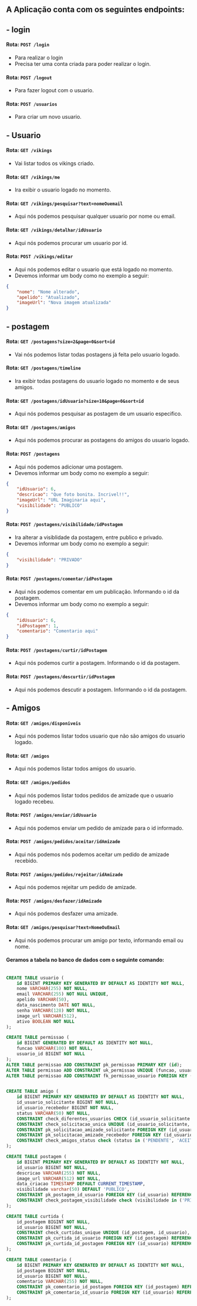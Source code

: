 
## A Aplicação conta com os seguintes endpoints:

## - login

#### Rota: `POST /login`
- Para realizar o login
- Precisa ter uma conta criada para poder realizar o login.

#### Rota: `POST /logout`
- Para fazer logout com o usuario.

#### Rota: `POST /usuarios`
- Para criar um novo usuario.

## - Usuario

#### Rota: `GET /vikings`
- Vai listar todos os vikings criado.

#### Rota: `GET /vikings/me`
- Ira exibir o usuario logado no momento.

#### Rota: `GET /vikings/pesquisar?text=nomeOuemail`
- Aqui nós podemos pesquisar qualquer usuario por nome ou email.

#### Rota: `GET /vikings/detalhar/idUsuario`
- Aqui nós podemos procurar um usuario por id.

#### Rota: `POST /vikings/editar`
- Aqui nós podemos editar o usuario que está logado no momento.
- Devemos informar um body como no exemplo a seguir:

```json
{
    "nome": "Nome alterado",
    "apelido": "Atualizado",
    "imageUrl": "Nova imagem atualizada"
}
```

## - postagem

#### Rota: `GET /postagens?size=2&page=0&sort=id`
- Vai nós podemos listar todas postagens já feita pelo usuario logado.

#### Rota: `GET /postagens/timeline`
- Ira exibir todas postagens do usuario logado no momento e de seus amigos.

#### Rota: `GET /postagens/idUsuario?size=10&page=0&sort=id`
- Aqui nós podemos pesquisar as postagem de um usuario especifico.

#### Rota: `GET /postagens/amigos`
- Aqui nós podemos procurar as postagens do amigos do usuario logado.

#### Rota: `POST /postagens`
- Aqui nós podemos adicionar uma postagem.
- Devemos informar um body como no exemplo a seguir:

```json
{
    "idUsuario": 6,
    "descricao": "Que foto bonita. Incrivel!!",
    "imageUrl": "URL Imaginaria aqui",
    "visibilidade": "PUBLICO"
}
```

#### Rota: `POST /postagens/visibilidade/idPostagem`
- Ira alterar a visiblidade da postagem, entre publico e privado.
- Devemos informar um body como no exemplo a seguir:

```json
{
    "visibilidade": "PRIVADO"
}
```

#### Rota: `POST /postagens/comentar/idPostagem`
- Aqui nós podemos comentar em um publicação. Informando o id da postagem.
- Devemos informar um body como no exemplo a seguir:

```json
{
    "idUsuario": 6,
    "idPostagem": 1,
    "comentario": "Comentario aqui"
}
```

#### Rota: `POST /postagens/curtir/idPostagem`
- Aqui nós podemos curtir a postagem. Informando o id da postagem.

#### Rota: `POST /postagens/descurtir/idPostagem`
- Aqui nós podemos descutir a postagem. Informando o id da postagem.


## - Amigos

#### Rota: `GET /amigos/disponiveis`
- Aqui nós podemos listar todos usuario que não são amigos do usuario logado.

#### Rota: `GET /amigos`
- Aqui nós podemos listar todos amigos do usuario.

#### Rota: `GET /amigos/pedidos`
- Aqui nós podemos listar todos pedidos de amizade que o usuario logado recebeu.

#### Rota: `POST /amigos/enviar/idUsuario`
- Aqui nós podemos enviar um pedido de amizade para o id informado.

#### Rota: `POST /amigos/pedidos/aceitar/idAmizade`
- Aqui nós podemos nós podemos aceitar um pedido de amizade recebido.

#### Rota: `POST /amigos/pedidos/rejeitar/idAmizade`
- Aqui nós podemos rejeitar um pedido de amizade.

#### Rota: `POST /amigos/desfazer/idAmizade`
- Aqui nós podemos desfazer uma amizade.

#### Rota: `GET /amigos/pesquisar?text=NomeOuEmail`
- Aqui nós podemos procurar um amigo por texto, informando email ou nome.




#### Geramos a tabela  no banco de dados com o seguinte comando:

```sql
 
CREATE TABLE usuario (
	id BIGINT PRIMARY KEY GENERATED BY DEFAULT AS IDENTITY NOT NULL,
	nome VARCHAR(255) NOT NULL,
	email VARCHAR(255) NOT NULL UNIQUE,
	apelido VARCHAR(50),
	data_nascimento DATE NOT NULL,
	senha VARCHAR(128) NOT NULL,
	image_url VARCHAR(512),
	ativo BOOLEAN NOT NULL
);

CREATE TABLE permissao (
	id BIGINT GENERATED BY DEFAULT AS IDENTITY NOT NULL,
	funcao VARCHAR(100) NOT NULL,
	usuario_id BIGINT NOT NULL
);
ALTER TABLE permissao ADD CONSTRAINT pk_permissao PRIMARY KEY (id);
ALTER TABLE permissao ADD CONSTRAINT uk_permissao UNIQUE (funcao, usuario_id);
ALTER TABLE permissao ADD CONSTRAINT fk_permissao_usuario FOREIGN KEY (usuario_id) REFERENCES usuario(id);


CREATE TABLE amigo (
	id BIGINT PRIMARY KEY GENERATED BY DEFAULT AS IDENTITY NOT NULL,
	id_usuario_solicitante BIGINT NOT NULL,
	id_usuario_recebedor BIGINT NOT NULL,
	status VARCHAR(50) NOT NULL,
	CONSTRAINT check_diferentes_usuarios CHECK (id_usuario_solicitante != id_usuario_recebedor),
	CONSTRAINT check_solicitacao_unica UNIQUE (id_usuario_solicitante, id_usuario_recebedor),
	CONSTRAINT pk_solicitacao_amizade_solicitante FOREIGN KEY (id_usuario_solicitante) REFERENCES usuario(id),
	CONSTRAINT pk_solicitacao_amizade_recebedor FOREIGN KEY (id_usuario_recebedor) REFERENCES usuario(id),
	CONSTRAINT check_amigos_status check (status in ('PENDENTE', 'ACEITO', 'NEGADO'))
);

CREATE TABLE postagem (
	id BIGINT PRIMARY KEY GENERATED BY DEFAULT AS IDENTITY NOT NULL,
	id_usuario BIGINT NOT NULL,
	descricao VARCHAR(255) NOT NULL,
	image_url VARCHAR(512) NOT NULL,
	data_criacao TIMESTAMP DEFAULT CURRENT_TIMESTAMP,
	visibilidade varchar(50) DEFAULT 'PUBLICO',
	CONSTRAINT pk_postagem_id_usuario FOREIGN KEY (id_usuario) REFERENCES usuario(id),
	CONSTRAINT check_postagem_visibilidade check (visibilidade in ('PRIVADO', 'PUBLICO'))
);

CREATE TABLE curtida (
	id_postagem BIGINT NOT NULL,
	id_usuario BIGINT NOT NULL,
	CONSTRAINT check_curtidas_unique UNIQUE (id_postagem, id_usuario),
	CONSTRAINT pk_curtida_id_usuario FOREIGN KEY (id_postagem) REFERENCES postagem(id),
	CONSTRAINT pk_curtida_id_postagem FOREIGN KEY (id_usuario) REFERENCES usuario(id)
);

CREATE TABLE comentario (
	id BIGINT PRIMARY KEY GENERATED BY DEFAULT AS IDENTITY NOT NULL,
	id_postagem BIGINT NOT NULL,
	id_usuario BIGINT NOT NULL,
	comentario VARCHAR(255) NOT NULL,
	CONSTRAINT pk_comentario_id_postagem FOREIGN KEY (id_postagem) REFERENCES postagem(id),
	CONSTRAINT pk_comentario_id_usuario FOREIGN KEY (id_usuario) REFERENCES usuario(id)
);
    
```

